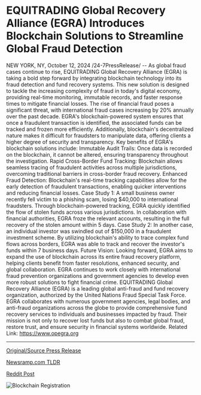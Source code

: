 # EQUITRADING Global Recovery Alliance (EGRA) Introduces Blockchain Solutions to Streamline Global Fraud Detection

NEW YORK, NY, October 12, 2024 /24-7PressRelease/ -- As global fraud cases continue to rise, EQUITRADING Global Recovery Alliance (EGRA) is taking a bold step forward by integrating blockchain technology into its fraud detection and fund recovery systems. This new solution is designed to tackle the increasing complexity of fraud in today's digital economy, providing real-time monitoring, immutable records, and faster response times to mitigate financial losses.  The rise of financial fraud poses a significant threat, with international fraud cases increasing by 20% annually over the past decade. EGRA's blockchain-powered system ensures that once a fraudulent transaction is identified, the associated funds can be tracked and frozen more efficiently. Additionally, blockchain's decentralized nature makes it difficult for fraudsters to manipulate data, offering clients a higher degree of security and transparency.  Key benefits of EGRA's blockchain solutions include: Immutable Audit Trails: Once data is recorded on the blockchain, it cannot be altered, ensuring transparency throughout the investigation.  Rapid Cross-Border Fund Tracking: Blockchain allows seamless tracing of fraudulent activities across multiple jurisdictions, overcoming traditional barriers in cross-border fraud recovery.  Enhanced Fraud Detection: Blockchain's real-time tracking capabilities allow for the early detection of fraudulent transactions, enabling quicker interventions and reducing financial losses.  Case Study 1: A small business owner recently fell victim to a phishing scam, losing $40,000 to international fraudsters. Through blockchain-powered tracking, EGRA quickly identified the flow of stolen funds across various jurisdictions. In collaboration with financial authorities, EGRA froze the relevant accounts, resulting in the full recovery of the stolen amount within 5 days.  Case Study 2: In another case, an individual investor was swindled out of $150,000 in a fraudulent investment scheme. By utilizing blockchain's ability to trace complex fund flows across borders, EGRA was able to track and recover the investor's funds within 7 business days.  Future Vision: Looking forward, EGRA aims to expand the use of blockchain across its entire fraud recovery platform, helping clients benefit from faster resolutions, enhanced security, and global collaboration. EGRA continues to work closely with international fraud prevention organizations and government agencies to develop even more robust solutions to fight financial crime.  EQUITRADING Global Recovery Alliance (EGRA) is a leading global anti-fraud and fund recovery organization, authorized by the United Nations Fraud Special Task Force. EGRA collaborates with numerous government agencies, legal bodies, and anti-fraud organizations across the globe to provide comprehensive fund recovery services to individuals and businesses impacted by fraud. Their mission is not only to recover lost funds but also to combat global fraud, restore trust, and ensure security in financial systems worldwide.  Related Link: https://www.opegra.org 

---

[Original/Source Press Release](https://www.24-7pressrelease.com/press-release/515203/equitrading-global-recovery-alliance-egra-introduces-blockchain-solutions-to-streamline-global-fraud-detection)
                    

[Newsramp.com TLDR](None) 



[Reddit Post](https://www.reddit.com/r/BlockchainWeb3New/comments/1g1uq1n/egra_integrates_blockchain_to_combat_global/) 



![Blockchain Registration](https://cdn.newsramp.app/24-7PressRelease/qrcode/2410/12/camcnkxr.webp)